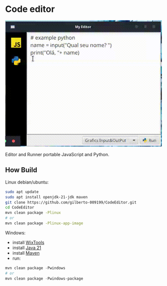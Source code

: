 # Code editor

<img src="./screen.gif" alt="home desktop, runner js and python">

Editor and Runner portable JavaScript and Python.

## How Build

 Linux debian/ubuntu:

```bash
sudo apt update
sudo apt install openjdk-21-jdk maven
git clone https://github.com/gilberto-009199/CodeEditor.git
cd CodeEditor
mvn clean package -Plinux
# or 
mvn clean package -Plinux-app-image
```


 Windows:

+ install [WixTools](https://github.com/wixtoolset/wix/releases/)
+ install [Java 21](https://www.oracle.com/java/technologies/javase/jdk21-archive-downloads.html)
+ install [Maven](https://maven.apache.org/download.cgi)
+ run:

```powershell
mvn clean package -Pwindows
# or 
mvn clean package -Pwindows-package


```

